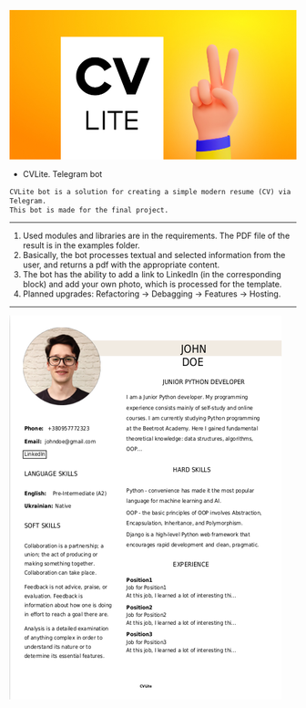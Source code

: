 ![Image alt](https://github.com/mylogi/CVLite/raw/tgb_volume_2/media/welcome.jpg)

* CVLite. Telegram bot
```
CVLite bot is a solution for creating a simple modern resume (CV) via Telegram.
This bot is made for the final project.
```
---

1. Used modules and libraries are in the requirements. The PDF file of the result is in the examples folder.
2. Basically, the bot processes textual and selected information from the user, and returns a pdf with the appropriate content.
3. The bot has the ability to add a link to LinkedIn (in the corresponding block) and add your own photo, which is processed for the template.
4. Planned upgrades: Refactoring -> Debagging -> Features -> Hosting.

---

![Image alt](https://github.com/mylogi/CVLite/raw/tgb_volume_2/examples/example_cv.png)
